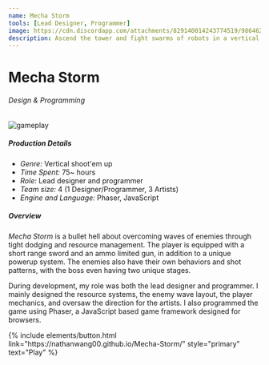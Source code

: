 ```yaml
---
name: Mecha Storm
tools: [Lead Designer, Programmer]
image: https://cdn.discordapp.com/attachments/829140014243774519/986462081387724830/mecha_storm.gif
description: Ascend the tower and fight swarms of robots in a vertical shmup
---
```


# Mecha Storm
###### Design & Programming

![gameplay](https://cdn.discordapp.com/attachments/829140014243774519/986485717196759050/mecha_storm_boss.gif)

##### Production Details
+ *Genre:* Vertical shoot'em up
+ *Time Spent:* 75~ hours
+ *Role:* Lead designer and programmer
+ *Team size:* 4 (1 Designer/Programmer, 3 Artists)
+ *Engine and Language:* Phaser, JavaScript

##### Overview
*Mecha Storm* is a bullet hell about overcoming waves of enemies through tight dodging and resource management. The player is equipped with a short range sword and an ammo limited gun, in addition to a unique powerup system. The enemies also have their own behaviors and shot patterns, with the boss even having two unique stages.

During development, my role was both the lead designer and programmer. I mainly designed the resource systems, the enemy wave layout, the player mechanics, and oversaw the direction for the artists. I also programmed the game using Phaser, a JavaScript based game framework designed for browsers.

<p class="text-center">
{% include elements/button.html link="https://nathanwang00.github.io/Mecha-Storm/" style="primary" text="Play" %}
</p>